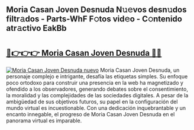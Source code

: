 ## Moria Casan Joven Desnuda N𝚞𝚎vos desn𝚞dos filtr𝚊dos - Parts-WhF F𝚘tos vid𝚎o - C𝚘ntenido atr𝚊ctivo EakBb

# <h2><a href="http://mb32wxn.tromn.icu/?c=Moria+Casan+Joven+Desnuda">🔗👉👉👉 Moria Casan Joven Desnuda 🔗🔗</a></h2>

[![Moria Casan Joven Desnuda nuevo](https://i.imgur.com/pEAQMta.gif)](http://mb32wxn.tromn.icu/?c=Moria+Casan+Joven+Desnuda)
Moria Casan Joven Desnuda, un personaje complejo e intrigante, desafía las etiquetas simples. Su enfoque poco ortodoxo para construir una presencia en la web ha magnetizado y ofendido a los observadores, generando debates sobre el consentimiento, la moralidad y las complejidades de las sociedades digitales. A pesar de la ambigüedad de sus objetivos futuros, su papel en la configuración del mundo virtual es incuestionable. Con una dedicación inquebrantable y un encanto innegable, el progreso de Moria Casan Joven Desnuda en el panorama virtual es imparable.
